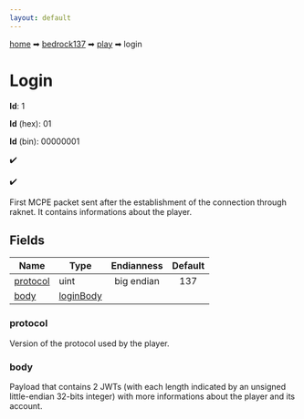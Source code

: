 ```yaml
---
layout: default
---
```


[home](/) ➡ [bedrock137](/protocol/bedrock137) ➡ [play](/protocol/bedrock137/play) ➡ login

# Login

**Id**: 1

**Id** (hex): 01

**Id** (bin): 00000001

✔️

✔️

First MCPE packet sent after the establishment of the connection through raknet. It contains informations about the player.

## Fields

Name | Type | Endianness | Default
---|---|:---:|:---:
[protocol](#protocol) | uint | big endian | 137
[body](#body) | [loginBody](/protocol/bedrock137/types/login-body) |  | 

### protocol

Version of the protocol used by the player.

### body

Payload that contains 2 JWTs (with each length indicated by an unsigned little-endian 32-bits integer) with more informations about the player and its account.

